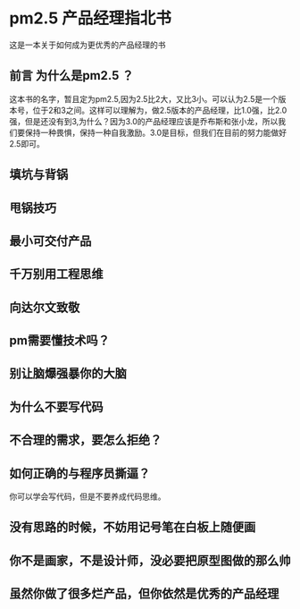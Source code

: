 # pm2.5 产品经理指北书

这是一本关于如何成为更优秀的产品经理的书

## 前言 为什么是pm2.5 ？

这本书的名字，暂且定为pm2.5,因为2.5比2大，又比3小。可以认为2.5是一个版本号，位于2和3之间。这样可以理解为，做2.5版本的产品经理，比1.0强，比2.0强，但是还没有到3,为什么？因为3.0的产品经理应该是乔布斯和张小龙，所以我们要保持一种畏惧，保持一种自我激励。3.0是目标，但我们在目前的努力能做好2.5即可。

## 填坑与背锅

## 甩锅技巧

## 最小可交付产品

## 千万别用工程思维

## 向达尔文致敬

## pm需要懂技术吗？

## 别让脑爆强暴你的大脑

## 为什么不要写代码

## 不合理的需求，要怎么拒绝？

## 如何正确的与程序员撕逼？

你可以学会写代码，但是不要养成代码思维。

## 没有思路的时候，不妨用记号笔在白板上随便画

## 你不是画家，不是设计师，没必要把原型图做的那么帅

## 虽然你做了很多烂产品，但你依然是优秀的产品经理
